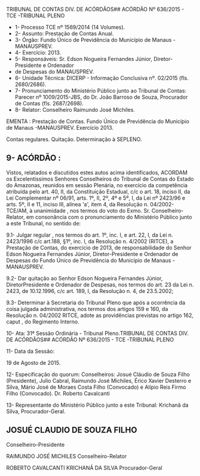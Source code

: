 TRIBUNAL DE CONTAS DIV. DE ACÓRDÃOS## ACÓRDÃO Nº 636/2015 - TCE -TRIBUNAL PLENO

- 1- Processo TCE nº 1569/2014 (14 Volumes).
- 2- Assunto: Prestação de Contas Anual.
- 3- Órgão: Fundo Único de Previdência do Município de Manaus - MANAUSPREV.
- 4- Exercício: 2013.
- 5- Responsáveis: Sr. Edson Nogueira Fernandes Júnior, Diretor-Presidente e Ordenador
- de Despesas do MANAUSPREV.
- 6- Unidade Técnica: DICERP - Informação Conclusiva nº. 02/2015 (fls. 2680/2686).
- 7-  Pronunciamento  do Ministério Público  junto  ao Tribunal  de Contas: Parecer  nº 1009/2015-JBS, do Dr. João Barroso de Souza, Procurador de Contas (fls. 2687/2698).
- 8- Relator: Conselheiro Raimundo José Michiles.

EMENTA :  Prestação  de  Contas.  Fundo  Único  de Previdência do Município de Manaus -MANAUSPREV. Exercício 2013.

Contas regulares. Quitação. Determinação à SEPLENO.

## 9- ACÓRDÃO :

Vistos, relatados e discutidos estes autos acima identificados, ACORDAM os Excelentíssimos Senhores Conselheiros do Tribunal de Contas do Estado do Amazonas, reunidos em sessão Plenária, no exercício da competência atribuída pelo art. 40, II, da Constituição Estadual, c/c o art. 18, inciso II, da Lei Complementar nº 06/91, arts. 1º, II, 2º, 4º e 5º, I, da Lei nº 2423/96 e arts. 5º, II e 11, inciso III, alínea 'a', item 4, da Resolução  n.  04/2002-TCE/AM, à  unanimidade , nos  termos  do  voto  do  Exmo.  Sr. Conselheiro-Relator, em consonância com o pronunciamento do Ministério Público junto a este Tribunal, no sentido de:

9.1-  Julgar  regular ,  nos  termos  do  art.  1º,  inc.  I,  e  art.  22,  I, da  Lei  n. 2423/1996  c/c  art.188,  §1º,  inc.  I,  da  Resolução  n.  4/2002  (RITCE),  a  Prestação  de Contas,  do  exercício de  2013, de responsabilidade do Senhor Edson  Nogueira Fernandes  Júnior, Diretor-Presidente  e Ordenador  de  Despesas  do  Fundo  Único  de Previdência do Município de Manaus - MANAUSPREV.

9.2-  Dar  quitação ao  Senhor Edson  Nogueira Fernandes  Júnior, DiretorPresidente  e Ordenador  de  Despesas,  nos  termos  do  art.  23  da  Lei  n.  2423,  de 10.12.1996, c/c art. 189, I, da Resolução n. 4, de 23.5.2002;

9.3-  Determinar à  Secretaria  do  Tribunal  Pleno  que  após  a  ocorrência  da coisa julgada administrativa, nos termos dos artigos 159 e 160, da Resolução n. 04/2002 RITCE, adote as providências previstas no artigo 162, caput , do Regimento Interno.

10- Ata: 31ª Sessão Ordinária - Tribunal Pleno.TRIBUNAL DE CONTAS DIV. DE ACÓRDÃOS## ACÓRDÃO Nº 636/2015 - TCE -TRIBUNAL PLENO

11- Data da Sessão:

19 de Agosto de 2015.

12- Especificação do quorum: Conselheiros: Josué Cláudio de Souza Filho (Presidente), Julio Cabral, Raimundo José Michiles, Érico Xavier Desterro e Silva, Mário José de Moraes Costa Filho (Convocado) e Alípio Reis Firmo Filho (Convocado). Dr. Roberto Cavalcanti

13- Representante do Ministério Público junto a este Tribunal: Krichanã da Silva, Procurador-Geral.

## JOSUÉ CLAUDIO DE SOUZA FILHO

Conselheiro-Presidente

RAIMUNDO JOSÉ MICHILES Conselheiro-Relator

ROBERTO CAVALCANTI KRICHANÃ DA SILVA Procurador-Geral